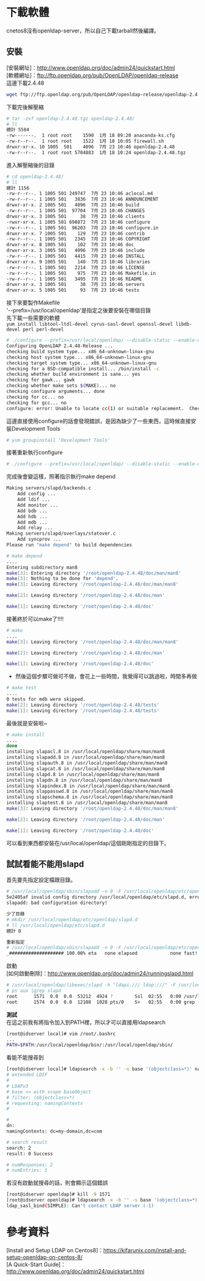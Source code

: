 # 下載軟體
cnetos8沒有openldap-server，所以自己下載tarball然後編譯。  

## 安裝  
[安裝網址]：http://www.openldap.org/doc/admin24/quickstart.html  
[軟體網址]：ftp://ftp.openldap.org/pub/OpenLDAP/openldap-release  
這邊下載2.4.48  
```bash
wget ftp://ftp.openldap.org/pub/OpenLDAP/openldap-release/openldap-2.4.48.tgz
```

下載完後解壓縮  
```bash
# tar -zxf openldap-2.4.48.tgz openldap-2.4.48/
# ll
總計 5584
-rw-------.  1 root root    1590  1月 18 09:20 anaconda-ks.cfg
-rw-r--r--.  1 root root    1522  1月 18 10:05 firewall.sh
drwxr-xr-x. 10 1005  501    4096  7月 23 10:46 openldap-2.4.48
-rw-r--r--.  1 root root 5704883  1月 18 10:24 openldap-2.4.48.tgz
```

進入解壓縮後的目錄
```bash
# cd openldap-2.4.48/
# ll
總計 1156
-rw-r--r--. 1 1005 501 249747  7月 23 10:46 aclocal.m4
-rw-r--r--. 1 1005 501   3836  7月 23 10:46 ANNOUNCEMENT
drwxr-xr-x. 2 1005 501   4096  7月 23 10:46 build
-rw-r--r--. 1 1005 501  97704  7月 23 10:46 CHANGES
drwxr-xr-x. 3 1005 501     38  7月 23 10:46 clients
-rwxr-xr-x. 1 1005 501 698872  7月 23 10:46 configure
-rw-r--r--. 1 1005 501  96203  7月 23 10:46 configure.in
drwxr-xr-x. 7 1005 501    129  7月 23 10:46 contrib
-rw-r--r--. 1 1005 501   2345  7月 23 10:46 COPYRIGHT
drwxr-xr-x. 8 1005 501    102  7月 23 10:46 doc
drwxr-xr-x. 3 1005 501   4096  7月 23 10:46 include
-rw-r--r--. 1 1005 501   4415  7月 23 10:46 INSTALL
drwxr-xr-x. 9 1005 501    140  7月 23 10:46 libraries
-rw-r--r--. 1 1005 501   2214  7月 23 10:46 LICENSE
-rw-r--r--. 1 1005 501    975  7月 23 10:46 Makefile.in
-rw-r--r--. 1 1005 501   3495  7月 23 10:46 README
drwxr-xr-x. 3 1005 501     38  7月 23 10:46 servers
drwxr-xr-x. 5 1005 501     93  7月 23 10:46 tests
```

接下來要製作Makefile  
'--prefix=/usr/local/openldap'是指定之後要安裝在哪個目錄  
先下載一些需要的軟體  
`yum install libtool-ltdl-devel cyrus-sasl-devel openssl-devel libdb-devel perl perl-devel`

```bash
# ./configure --prefix=/usr/local/openldap/ --disable-static --enable-debug --with-tls=openssl --with-cyrus-sasl --enable-dynamic --enable-crypt --enable-spasswd --enable-slapd --enable-modules --enable-rlookups --enable-backends=mod --disable-ndb --disable-sql
Configuring OpenLDAP 2.4.48-Release ...
checking build system type... x86_64-unknown-linux-gnu
checking host system type... x86_64-unknown-linux-gnu
checking target system type... x86_64-unknown-linux-gnu
checking for a BSD-compatible install... /bin/install -c
checking whether build environment is sane... yes
checking for gawk... gawk
checking whether make sets $(MAKE)... no
checking configure arguments... done
checking for cc... no
checking for gcc... no
configure: error: Unable to locate cc(1) or suitable replacement.  Check PATH or set CC.
```

這邊直接使用configure的話會發現錯誤，是因為缺少了一些東西，這時候直接安裝Development Tools  
```bash
# yum groupinstall 'Development Tools'
```

接著重新執行configure
```bash
# ./configure --prefix=/usr/local/openldap/ --disable-static --enable-debug --with-tls=openssl --with-cyrus-sasl --enable-dynamic --enable-crypt --enable-spasswd --enable-slapd --enable-modules --enable-rlookups --enable-backends=mod --disable-ndb --disable-sql
```

完成後會變這樣，照著指示執行make depend
```bash
Making servers/slapd/backends.c
    Add config ...
    Add ldif ...
    Add monitor ...
    Add bdb ...
    Add hdb ...
    Add mdb ...
    Add relay ...
Making servers/slapd/overlays/statover.c
    Add syncprov ...
Please run "make depend" to build dependencies

# make depend
....
Entering subdirectory man8
make[3]: Entering directory '/root/openldap-2.4.48/doc/man/man8'
make[3]: Nothing to be done for 'depend'.
make[3]: Leaving directory '/root/openldap-2.4.48/doc/man/man8'

make[2]: Leaving directory '/root/openldap-2.4.48/doc/man'

make[1]: Leaving directory '/root/openldap-2.4.48/doc'
```

接著終於可以make了!!!!
```bash
# make
....
make[3]: Leaving directory '/root/openldap-2.4.48/doc/man/man8'

make[2]: Leaving directory '/root/openldap-2.4.48/doc/man'

make[1]: Leaving directory '/root/openldap-2.4.48/doc'
```

* 然後這個步驟可做可不做，會花上一些時間，我覺得可以跳過啦，時間多再做
```bash
# make test
....
0 tests for mdb were skipped.
make[2]: Leaving directory '/root/openldap-2.4.48/tests'
make[1]: Leaving directory '/root/openldap-2.4.48/tests'
```

最後就是安裝啦~  
```bash
# make install
....
done
installing slapacl.8 in /usr/local/openldap/share/man/man8
installing slapadd.8 in /usr/local/openldap/share/man/man8
installing slapauth.8 in /usr/local/openldap/share/man/man8
installing slapcat.8 in /usr/local/openldap/share/man/man8
installing slapd.8 in /usr/local/openldap/share/man/man8
installing slapdn.8 in /usr/local/openldap/share/man/man8
installing slapindex.8 in /usr/local/openldap/share/man/man8
installing slappasswd.8 in /usr/local/openldap/share/man/man8
installing slapschema.8 in /usr/local/openldap/share/man/man8
installing slaptest.8 in /usr/local/openldap/share/man/man8
make[3]: Leaving directory '/root/openldap-2.4.48/doc/man/man8'

make[2]: Leaving directory '/root/openldap-2.4.48/doc/man'

make[1]: Leaving directory '/root/openldap-2.4.48/doc'
```
可以看到東西都安裝在/usr/local/openldap/這個剛剛指定的目錄下。

## 試試看能不能用slapd  
首先要先指定設定檔跟目錄。  
```bash
# /usr/local/openldap/sbin/slapadd -n 0 -F /usr/local/openldap/etc/openldap/slapd.d -l /usr/local/openldap/etc/openldap/slapd.ldif
5e2405af invalid config directory /usr/local/openldap/etc/slapd.d, error 2
slapadd: bad configuration directory!

少了目錄
# mkdir /usr/local/openldap/etc/openldap/slapd.d
# ll /usr/local/openldap/etc/slapd.d
總計 0

重新指定
# /usr/local/openldap/sbin/slapadd -n 0 -F /usr/local/openldap/etc/openldap/slapd.d -l /usr/local/openldap/etc/openldap/slapd.ldif
_#################### 100.00% eta   none elapsed            none fast!
```

啟動  
[如何啟動刪除]：http://www.openldap.org/doc/admin24/runningslapd.html  
```bash
# /usr/local/openldap/libexec/slapd -h "ldapi:/// ldap:///" -F /usr/local/openldap/etc/openldap/slapd.d
# ps aux |grep slapd
root      1571  0.0  0.0  53212  4924 ?        Ssl  02:55   0:00 /usr/local/openldap/libexec/slapd -F /usr/local/openldap/etc/openldap/slapd.d
root      1574  0.0  0.0  12108  1028 pts/0    S+   02:55   0:00 grep --color=auto slapd
```

**測試**  
在這之前我有將指令加入到PATH裡，所以才可以直接用ldapsearch  
```bash
[root@idserver local]# vim /root/.bashrc
...
PATH=$PATH:/usr/local/openldap/bin/:/usr/local/openldap/sbin/
```
看能不能搜尋到  
```bash
[root@idserver local]# ldapsearch -x -b '' -s base '(objectclass=*)' namingContexts
# extended LDIF
#
# LDAPv3
# base <> with scope baseObject
# filter: (objectclass=*)
# requesting: namingContexts
#

#
dn:
namingContexts: dc=my-domain,dc=com

# search result
search: 2
result: 0 Success

# numResponses: 2
# numEntries: 1
```

若沒有啟動就搜尋的話，則會顯示這個錯誤  
```bash
[root@idserver openldap]# kill -9 1571
[root@idserver openldap]# ldapsearch -x -b '' -s base '(objectclass=*)' namingContexts
ldap_sasl_bind(SIMPLE): Can't contact LDAP server (-1)
```

# 參考資料  
[Install and Setup LDAP on Centos8]：https://kifarunix.com/install-and-setup-openldap-on-centos-8/  
[A Quick-Start Guide]：http://www.openldap.org/doc/admin24/quickstart.html  

